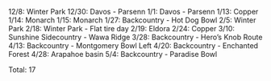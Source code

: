 12/8: Winter Park
12/30: Davos - Parsenn
1/1: Davos - Parsenn
1/13: Copper
1/14: Monarch
1/15: Monarch
1/27: Backcountry - Hot Dog Bowl
2/5: Winter Park
2/18: Winter Park - Flat tire day
2/19: Eldora
2/24: Copper
3/10: Sunshine Sidecountry - Wawa Ridge
3/28: Backcountry - Hero’s Knob Route
4/13: Backcountry - Montgomery Bowl Left
4/20: Backcountry - Enchanted Forest
4/28: Arapahoe basin
5/4: Backcountry - Paradise Bowl

Total: 17